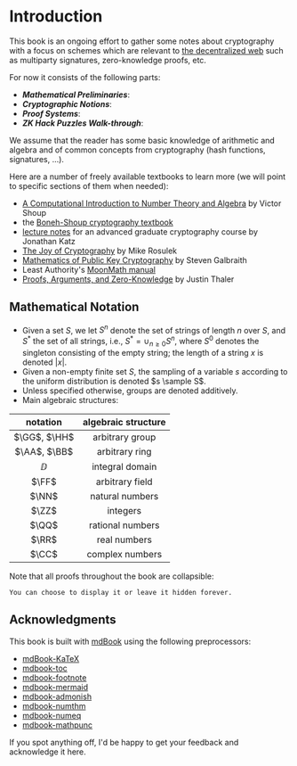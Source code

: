 # Introduction

This book is an ongoing effort to gather some notes about cryptography with a focus on schemes which are relevant to [the decentralized web](https://dci.mit.edu/decentralizedweb) such as multiparty signatures, zero-knowledge proofs, etc.

For now it consists of the following parts:

- ***Mathematical Preliminaries***:
- ***Cryptographic Notions***:
- ***Proof Systems***:
- ***ZK Hack Puzzles Walk-through***:

We assume that the reader has some basic knowledge of arithmetic and algebra and of common concepts from cryptography (hash functions, signatures, ...).

Here are a number of freely available textbooks to learn more (we will point to specific sections of them when needed):

- [A Computational Introduction to Number Theory and Algebra](https://shoup.net/ntb/) by Victor Shoup
- the [Boneh-Shoup cryptography textbook](https://toc.cryptobook.us/book.pdf)
- [lecture notes](http://www.cs.umd.edu/~jkatz/gradcrypto2/scribes.html) for an advanced graduate cryptography course by Jonathan Katz
- [The Joy of Cryptography](https://joyofcryptography.com/) by Mike Rosulek
- [Mathematics of Public Key Cryptography](https://www.math.auckland.ac.nz/~sgal018/crypto-book/main.pdf) by Steven Galbraith
- Least Authority's [MoonMath manual](https://leastauthority.com/community-matters/moonmath-manual/)
- [Proofs, Arguments, and Zero-Knowledge](https://people.cs.georgetown.edu/jthaler/ProofsArgsAndZK.pdf) by Justin Thaler

## Mathematical Notation

- Given a set $S$, we let $S^n$ denote the set of strings of length $n$ over $S$, and $S^*$ the set of all strings, i.e., $S^* = \cup_{n \ge 0} S^n$, where $S^0$ denotes the singleton consisting of the empty string; the length of a string $x$ is denoted $|x|$.
- Given a non-empty finite set $S$, the sampling of a variable $s$ according to the uniform distribution is denoted $s \sample S$.
- Unless specified otherwise, groups are denoted additively.
- Main algebraic structures:

| notation | algebraic structure |
|:------:|:------:|
| $\GG$, $\HH$ | arbitrary group |
| $\AA$, $\BB$ | arbitrary ring |
| $\DD$ | integral domain |
| $\FF$ | arbitrary field |
| $\NN$ | natural numbers |
| $\ZZ$ | integers |
| $\QQ$ | rational numbers |
| $\RR$ | real numbers |
| $\CC$ | complex numbers |

Note that all proofs throughout the book are collapsible:

```admonish proof collapsible=true
You can choose to display it or leave it hidden forever.
```

## Acknowledgments

This book is built with [mdBook](https://rust-lang.github.io/mdBook/) using the following preprocessors:

- [mdBook-KaTeX](https://github.com/lzanini/mdbook-katex)
- [mdbook-toc](https://github.com/badboy/mdbook-toc)
- [mdbook-footnote](https://github.com/daviddrysdale/mdbook-footnote)
- [mdbook-mermaid](https://github.com/badboy/mdbook-mermaid)
- [mdbook-admonish](https://github.com/tommilligan/mdbook-admonish)
- [mdbook-numthm](https://github.com/yannickseurin/mdbook-numthm)
- [mdbook-numeq](https://github.com/yannickseurin/mdbook-numeq)
- [mdbook-mathpunc](https://github.com/yannickseurin/mdbook-mathpunc)

If you spot anything off, I'd be happy to get your feedback and acknowledge it here.
